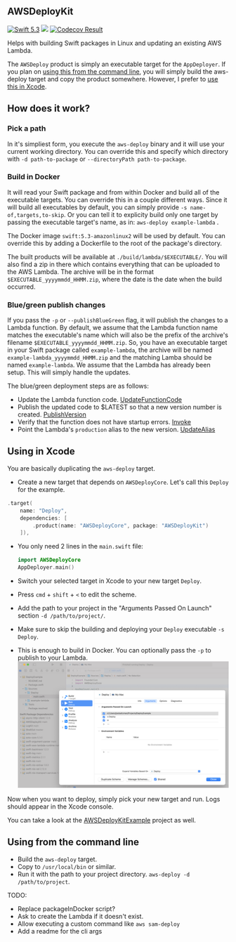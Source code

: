 ## AWSDeployKit

[<img src="http://img.shields.io/badge/swift-5.3-brightgreen.svg" alt="Swift 5.3" />](https://swift.org)
[<img src="https://github.com/saltzmanjoelh/AWSDeployKit/workflows/Swift/badge.svg" />](https://github.com/saltzmanjoelh/AWSDeployKit/actions)
[<img src="https://codecov.io/gh/saltzmanjoelh/AWSDeployKit/branch/main/graph/badge.svg" alt="Codecov Result" />](https://codecov.io/gh/saltzmanjoelh/AWSDeployKit)

Helps with building Swift packages in Linux and updating an existing AWS Lambda. 

The `AWSDeploy` product is simply an executable target for the `AppDeployer`. If you plan on [using this from the command line](#using-from-the-command-line), you will simply build the aws-deploy target and copy the product somewhere. However, I prefer to [use this in Xcode](#use-this-in-xcode).

## How does it work?

### Pick a path
In it's simpliest form, you execute the `aws-deploy` binary and it will use your current working directory. You can override this and specify which directory with `-d path-to-package` or `--directoryPath path-to-package`. 

### Build in Docker
It will read your Swift package and from within Docker and build all of the executable targets. You can override this in a couple different ways. Since it will build all executables by default, you can simply provide `-s name-of,targets,to-skip`. Or you can tell it to explicity build only one target by passing the executable target's name, as in:  `aws-deploy example-lambda` .

The Docker image `swift:5.3-amazonlinux2` will be used by default. You can override this by adding a Dockerfile to the root of the package's directory. 

The built products will be available at `./build/lambda/$EXECUTABLE/`. You will also find a zip in there which contains everything that can be uploaded to the AWS Lambda. The archive will be in the format `$EXECUTABLE_yyyymmdd_HHMM.zip`, where the date is the date when the build occurred.

### Blue/green publish changes
If you pass the `-p` or `--publishBlueGreen` flag, it will publish the changes to a Lambda function. By default, we assume that the Lambda function name matches the executable's name which will also be the prefix of the archive's filename `$EXECUTABLE_yyyymmdd_HHMM.zip`. So, you have an executable target in your Swift package called `example-lambda`, the archive will be named `example-lambda_yyyymmdd_HHMM.zip` and the matching Lamba should be named `example-lambda`. We assume that the Lambda has already been setup. This will simply handle the updates.

The blue/green deployment steps are as follows:
* Update the Lambda function code. [UpdateFunctionCode](https://docs.aws.amazon.com/lambda/latest/dg/API_UpdateFunctionCode.html)
* Publish the updated code to $LATEST so that a new version number is created. [PublishVersion](https://docs.aws.amazon.com/lambda/latest/dg/API_PublishVersion.html)
* Verify that the function does not have startup errors. [Invoke](https://docs.aws.amazon.com/lambda/latest/dg/API_Invoke.html)
* Point the Lambda's `production` alias to the new version. [UpdateAlias](https://docs.aws.amazon.com/lambda/latest/dg/API_UpdateAlias.html)

## Using in Xcode
You are basically duplicating the `aws-deploy` target.

* Create a new target that depends on `AWSDeployCore`. Let's call this `Deploy` for the example.
```swift
.target(
    name: "Deploy",
    dependencies: [
        .product(name: "AWSDeployCore", package: "AWSDeployKit")
    ]),
```

* You only need 2 lines in the `main.swift` file:
  ```swift
  import AWSDeployCore
  AppDeployer.main()
  ```
  
* Switch your selected target in Xcode to your new target `Deploy`.
* Press `cmd` + `shift` + `<` to edit the scheme.
* Add the path to your project in the "Arguments Passed On Launch" section `-d /path/to/project/`.
* Make sure to skip the building and deploying your `Deploy` executable `-s Deploy`.
* This is enough to build in Docker. You can optionally pass the `-p` to publish to your Lambda.
![Example Setup](ExampleSetup.png)

Now when you want to deploy, simply pick your new target and run. Logs should appear in the Xcode console. 

You can take a look at the [AWSDeployKitExample](https://github.com/saltzmanjoelh/AWSDeployKitExample) project as well.



## Using from the command line

* Build the `aws-deploy` target.
* Copy to `/usr/local/bin` or similar.
* Run it with the path to your project directory. `aws-deploy -d /path/to/project`.


TODO:
* Replace packageInDocker script?
* Ask to create the Lambda if it doesn't exist.
* Allow executing a custom command like `aws sam-deploy`
* Add a readme for the cli args
